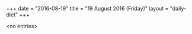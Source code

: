 +++
date = "2016-08-19"
title = "19 August 2016 (Friday)"
layout = "daily-diet"
+++

<p>&lt;no entries&gt;</p>